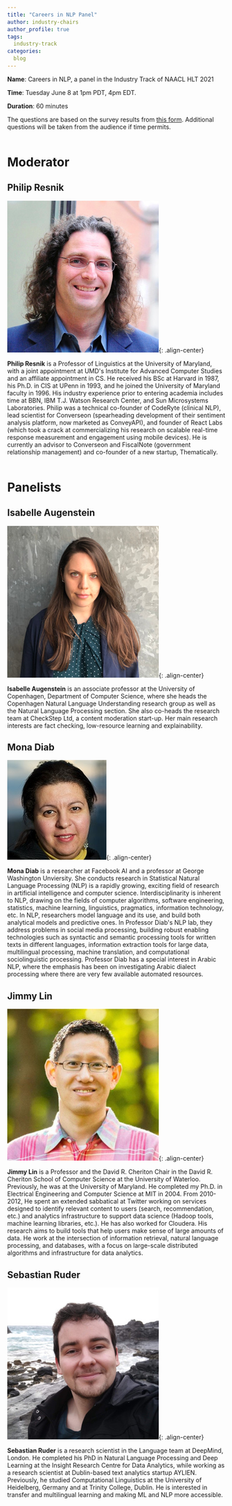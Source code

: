 ```yaml
---
title: "Careers in NLP Panel"
author: industry-chairs
author_profile: true
tags:
  industry-track
categories:
  blog
---
```


**Name**: Careers in NLP, a panel in the Industry Track of NAACL HLT 2021


**Time**: Tuesday June 8 at 1pm PDT, 4pm EDT.

**Duration**: 60 minutes

The questions are based on the survey results from [this form](https://forms.gle/jCryJDfkuPt6j8udA). Additional questions will be taken from the audience if time permits.

<h1 style="margin:2em 0 0;"> Moderator </h1>

## Philip Resnik

![Philip Resnik](/assets/images/careers-in-nlp/philip_resnik.jpg){: .align-center}

**Philip Resnik** is a Professor of Linguistics at the University of Maryland, with a joint appointment at UMD's Institute for Advanced Computer Studies and an affiliate appointment in CS. He received his BSc at Harvard in 1987, his Ph.D. in CIS at UPenn in 1993, and he joined the University of Maryland faculty in 1996. His industry experience prior to entering academia includes time at BBN, IBM T.J. Watson Research Center, and Sun Microsystems Laboratories. Philip was a technical co-founder of CodeRyte (clinical NLP), lead scientist for Converseon (spearheading development of their sentiment analysis platform, now marketed as ConveyAPI), and founder of React Labs (which took a crack at commercializing his research on scalable real-time response measurement and engagement using mobile devices). He is currently an advisor to Converseon and FiscalNote (government relationship management) and co-founder of a new startup, Thematically.

<h1 style="margin:2em 0 0;"> Panelists </h1>

## Isabelle Augenstein

![Isabelle Augenstein](/assets/images/careers-in-nlp/isabelle_augenstein.jpg){: .align-center}

**Isabelle Augenstein** is an associate professor at the University of Copenhagen, Department of Computer Science, where she heads the Copenhagen Natural Language Understanding research group as well as the Natural Language Processing section. She also co-heads the research team at CheckStep Ltd, a content moderation start-up. Her main research interests are fact checking, low-resource learning and explainability.

## Mona Diab

![Mona Diab](/assets/images/careers-in-nlp/mona_diab.jpg){: .align-center}

**Mona Diab** is a researcher at Facebook AI and a professor at George Washington Unviersity. She conducts research in Statistical Natural Language Processing (NLP) is a rapidly growing, exciting field of research in artificial intelligence and computer science. Interdisciplinarity is inherent to NLP, drawing on the fields of computer algorithms, software engineering, statistics, machine learning, linguistics, pragmatics, information technology, etc. In NLP, researchers model language and its use, and build both analytical models and predictive ones. In Professor Diab's NLP lab, they address problems in social media processing, building robust enabling technologies such as syntactic and semantic processing tools for written texts in different languages, information extraction tools for large data, multilingual processing, machine translation, and computational sociolinguistic processing. Professor Diab has a special interest in Arabic NLP, where the emphasis has been on investigating Arabic dialect processing where there are very few available automated resources.

## Jimmy Lin

![Jimmy Lin](/assets/images/careers-in-nlp/jimmy_lin.jpg){: .align-center}

**Jimmy Lin** is a Professor and the David R. Cheriton Chair in the David R. Cheriton School of Computer Science at the University of Waterloo. Previously, he was at the University of Maryland. He completed my Ph.D. in Electrical Engineering and Computer Science at MIT in 2004. From 2010-2012, He spent an extended sabbatical at Twitter working on services designed to identify relevant content to users (search, recommendation, etc.) and analytics infrastructure to support data science (Hadoop tools, machine learning libraries, etc.). He has also worked for Cloudera. His research aims to build tools that help users make sense of large amounts of data. He work at the intersection of information retrieval, natural language processing, and databases, with a focus on large-scale distributed algorithms and infrastructure for data analytics.

## Sebastian Ruder

![Sebastian Ruder](/assets/images/careers-in-nlp/sebastian_ruder.jpg){: .align-center}

**Sebastian Ruder** is a research scientist in the Language team at DeepMind, London. He completed his PhD in Natural Language Processing and Deep Learning at the Insight Research Centre for Data Analytics, while working as a research scientist at Dublin-based text analytics startup AYLIEN. Previously, he studied Computational Linguistics at the University of Heidelberg, Germany and at Trinity College, Dublin. He is interested in transfer and multilingual learning and making ML and NLP more accessible.
